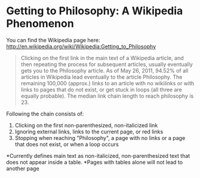 # Getting to Philosophy: A Wikipedia Phenomenon

You can find the Wikipedia page here: http://en.wikipedia.org/wiki/Wikipedia:Getting_to_Philosophy

> Clicking on the first link in the main text of a Wikipedia article, and then repeating the process for subsequent articles, usually eventually gets you to the Philosophy article. As of May 26, 2011, 94.52% of all articles in Wikipedia lead eventually to the article Philosophy. The remaining 100,000 (approx.) links to an article with no wikilinks or with links to pages that do not exist, or get stuck in loops (all three are equally probable). The median link chain length to reach philosophy is 23.

Following the chain consists of:
1. Clicking on the first non-parenthesized, non-italicized link
2. Ignoring external links, links to the current page, or red links
3. Stopping when reaching "Philosophy", a page with no links or a page that does not exist, or when a loop occurs

*Currently defines main text as non-italicized, non-parenthesized text that does not appear inside a table.
*Pages with tables alone will not lead to another page